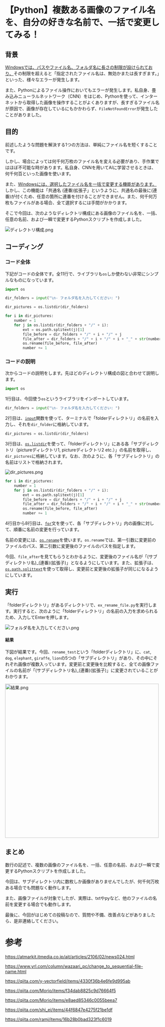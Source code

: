 # 【Python】複数ある画像のファイル名を、自分の好きな名前で、一括で変更してみる！

## 背景
[Windowsでは、パスやファイル名、フォルダ名に長さの制限が設けられており、](https://atmarkit.itmedia.co.jp/ait/articles/2106/02/news024.html)その制限を超えると「指定されたファイル名は、無効かまたは長すぎます。」といった、様々なエラーが発生します。

また、Pythonによるファイル操作においてもエラーが発生します。私自身、畳み込みニューラルネットワーク（CNN）をはじめ、Pythonを使って、インターネットから取得した画像を操作することがよくありますが、長すぎるファイル名が原因で、画像が存在しているにもかかわらず、`FileNotFoundError`が発生したことがありました。

## 目的
前述したような問題を解決する1つの方法は、単純にファイル名を短くすることです。

しかし、場合によっては何千何万枚のファイル名を変える必要があり、手作業ではほぼ不可能な時があります。私自身、CNNを用いてAIに学習させるときは、何千何百といった画像を使います。

また、[Windowsには、選択したファイル名を一括で変更する機能があります。](https://www.yrl.com/column/wazaari_pc/change_to_sequential-file-name.html)しかし、この機能は「共通名 (連番)拡張子」というように、共通名の最後に(連番)が付くため、任意の箇所に連番を付けることができません。また、何千何万枚もファイルがある場合、全て選択するには手間がかかります。

そこで今回は、次のようなディレクトリ構成にある画像のファイル名を、一括、任意の名前、および一瞬で変更するPythonスクリプトを作成しました。

![ディレクトリ構成.png](https://qiita-image-store.s3.ap-northeast-1.amazonaws.com/0/3690600/0159fe8b-37a3-af10-392f-852f83bbcb9c.png)

## コーディング
### コード全体
下記がコードの全体です。全11行で、ライブラリも`os`しか使わない非常にシンプルなものになっています。

```python:ex_rename_file.py
import os

dir_folders = input("\n- フォルダ名を入力してください: ")

dir_pictures = os.listdir(dir_folders)

for i in dir_pictures:
    number = 1
    for j in os.listdir(dir_folders + "/" + i):
        ext = os.path.splitext(j)[1]
        file_before = dir_folders + "/" + i + "/" + j
        file_after = dir_folders + "/" + i + "/" + i + "_" + str(number) + ext
        os.rename(file_before, file_after)
        number += 1
```

### コードの説明
次からコードの説明をします。先ほどのディレクトリ構成の図と合わせて説明します。

```python:ex_rename_file.py
import os
```

1行目は、今回使う`os`というライブラリをインポートしています。

```python:ex_rename_file.py
dir_folders = input("\n- フォルダ名を入力してください: ")
```

2行目は、[`input`](https://qiita.com/y-vectorfield/items/4330f36b4e6fe9d995ab)関数を使って、ターミナルで「folderディレクトリ」の名前を入力し、それを`dir_folder`に格納しています。

```python:ex_rename_file.py
dir_pictures = os.listdir(dir_folders)
```

3行目は、[`os.listdir`](https://qiita.com/Morio/items/f34dab8825c9d76664f5 )を使って、「folderディレクトリ」にある各「サブディレクトリ（pictureディレクトリ1, pictureディレクトリ2 etc.）」の名前を取得し、`dir_pictures`に格納しています。なお、次のように、各「サブディレクトリ」の名前はリストで格納されます。

![dir_pictures.png](https://qiita-image-store.s3.ap-northeast-1.amazonaws.com/0/3690600/15f575ec-54bd-8825-20dc-f26669c6dd1b.png)

```python:ex_rename_file.py
for i in dir_pictures:
    number = 1
    for j in os.listdir(dir_folders + "/" + i):
        ext = os.path.splitext(j)[1]
        file_before = dir_folders + "/" + i + "/" + j
        file_after = dir_folders + "/" + i + "/" + i + "_" + str(number) + ext
        os.rename(file_before, file_after)
        number += 1
```

4行目から8行目は、[`for`](https://qiita.com/Morio/items/e8aed85346c0055beea7 )文を使って、各「サブディレクトリ」内の画像に対して、順番に名前の変更を行っています。

名前の変更には、[`os.rename`](https://qiita.com/shi_ei/items/44f6847e4275f21be1df)を使います。`os.rename`では、第一引数に変更前のファイルのパス、第二引数に変更後のファイルのパスを指定します。

今回、`file_after`を見てもらうとわかるように、変更後のファイル名が「(サブディレクトリ名)_(連番)(拡張子)」となるようにしています。また、拡張子は、[`os.path.splittext`](https://qiita.com/ramj/items/16b28b0bad323f1c6019)を使って取得し、変更前と変更後の拡張子が同じになるようにしています。

## 実行
「folderディレクトリ」があるディレクトリで、`ex_rename_file.py`を実行します。実行すると、次のように「folderディレクトリ」の名前の入力を求められるため、入力してEnterを押します。

![フォルダ名を入力してください.png](https://qiita-image-store.s3.ap-northeast-1.amazonaws.com/0/3690600/e5ea2325-9c1e-13b4-3b15-0da8df8b867d.png)

#### 結果
下図が結果です。今回、`rename_test`という「folderディレクトリ」に、`cat`, `dog`, `elephant`, `giraffe`, `lion`の5つの「サブディレクトリ」があり、その中にそれぞれ画像が複数入っています。変更前と変更後を比較すると、全ての画像ファイルの名前が「(サブディレクトリ名)_(連番)(拡張子)」に変更されていることがわかります。

<img width="500" alt="結果.png" src="https://qiita-image-store.s3.ap-northeast-1.amazonaws.com/0/3690600/3d72d705-a665-5508-e65b-6beee7a4c7d3.png">

## まとめ
数行の記述で、複数の画像のファイル名を、一括、任意の名前、および一瞬で変更するPythonスクリプトを作成しました。

今回は、サブディレクトリ内に数枚しか画像がありませんでしたが、何千何万枚ある場合でも問題なく動作します。

また、画像ファイルが対象でしたが、実際は、txtやpyなど、他のファイルの名前を変更する場合でも動作します。

最後に、今回がはじめての投稿なので、質問や不備、改善点などがありましたら、是非連絡してください。

# 参考

https://atmarkit.itmedia.co.jp/ait/articles/2106/02/news024.html

https://www.yrl.com/column/wazaari_pc/change_to_sequential-file-name.html

https://qiita.com/y-vectorfield/items/4330f36b4e6fe9d995ab 

https://qiita.com/Morio/items/f34dab8825c9d76664f5 

https://qiita.com/Morio/items/e8aed85346c0055beea7 

https://qiita.com/shi_ei/items/44f6847e4275f21be1df 

https://qiita.com/ramj/items/16b28b0bad323f1c6019
